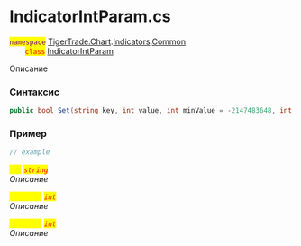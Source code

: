 
# IndicatorIntParam.cs
<mark style="color:purple;">`namespace`</mark> [TigerTrade.Chart](../../../../../TigerTrade.Chart.md).[Indicators](../../../../../TigerTrade.Chart/Indicators.md).[Common](../../../../../TigerTrade.Chart/Indicators/Common.md)  
&nbsp;&nbsp;&nbsp;&nbsp;&nbsp;&nbsp;&nbsp;<mark style="color:red;">`class`</mark> [IndicatorIntParam](../../IndicatorIntParam.cs.md)

Описание

### Синтаксис
```csharp
public bool Set(string key, int value, int minValue = -2147483648, int maxValue = 2147483647)
```
### Пример  
```csharp
// example
```

<mark style="color:yellow;">`key`</mark> <mark style="color:red;">*`string`*</mark>  
 *Описание*  
  
<mark style="color:yellow;">`minValue`</mark> <mark style="color:red;">*`int`*</mark>  
 *Описание*  
  
<mark style="color:yellow;">`maxValue`</mark> <mark style="color:red;">*`int`*</mark>  
 *Описание*  
  

                    
                    